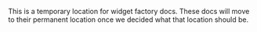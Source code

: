 This is a temporary location for widget factory docs. These docs will move to their permanent location once we decided what that location should be.
